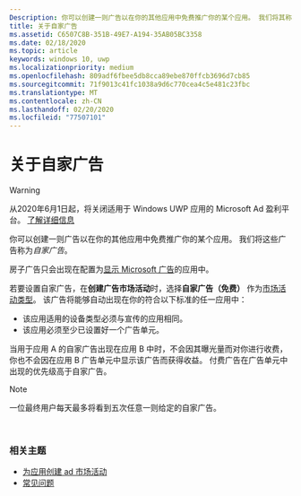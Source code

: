 ```yaml
---
Description: 你可以创建一则广告以在你的其他应用中免费推广你的某个应用。 我们将其称为自家广告。
title: 关于自家广告
ms.assetid: C6507C8B-351B-49E7-A194-35AB05BC3358
ms.date: 02/18/2020
ms.topic: article
keywords: windows 10, uwp
ms.localizationpriority: medium
ms.openlocfilehash: 809adf6fbee5db8cca89ebe870ffcb3696d7cb85
ms.sourcegitcommit: 71f9013c41fc1038a9d6c770cea4c5e481c23fbc
ms.translationtype: MT
ms.contentlocale: zh-CN
ms.lasthandoff: 02/20/2020
ms.locfileid: "77507101"
---
```

# <a name="about-house-ads"></a>关于自家广告

>[!WARNING]
> 从2020年6月1日起，将关闭适用于 Windows UWP 应用的 Microsoft Ad 盈利平台。 [了解详细信息](https://social.msdn.microsoft.com/Forums/windowsapps/en-US/db8d44cb-1381-47f7-94d3-c6ded3fea36f/microsoft-ad-monetization-platform-shutting-down-june-1st?forum=aiamgr)

你可以创建一则广告以在你的其他应用中免费推广你的某个应用。 我们将这些广告称为*自家广告*。

房子广告只会出现在配置为[显示 Microsoft 广告](../monetize/display-ads-in-your-app.md)的应用中。

若要设置自家广告，在**创建广告市场活动**时，选择**自家广告（免费）** 作为[市场活动类型](create-an-ad-campaign-for-your-app.md)。 该广告将能够自动出现在你的符合以下标准的任一应用中：

-   该应用适用的设备类型必须与宣传的应用相同。
-   该应用必须至少已设置好一个广告单元。

当用于应用 A 的自家广告出现在应用 B 中时，不会因其曝光量而对你进行收费，你也不会因在应用 B 广告单元中显示该广告而获得收益。 付费广告在广告单元中出现的优先级高于自家广告。

>[!NOTE]
> 一位最终用户每天最多将看到五次任意一则给定的自家广告。

 

### <a name="related-topics"></a>相关主题


* [为应用创建 ad 市场活动](create-an-ad-campaign-for-your-app.md)
* [常见问题](common-questions.md)
